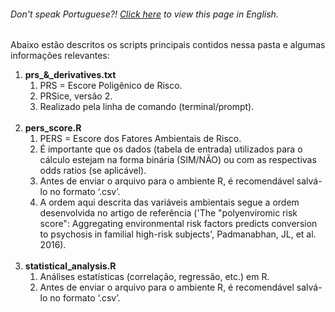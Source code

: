 <h6> Don't speak Portuguese?! <a href = "https://github.com/gosvnavarro/The_Path_Masters_Journey/blob/main/main_road/README-en.md">Click here</a> to view this page in English.</h6>

Abaixo estão descritos os scripts principais contidos nessa pasta e algumas informações relevantes:
<br>
<ol>
    <li><b>prs_&_derivatives.txt</b>
    <ol>
        <li>PRS = Escore Poligênico de Risco.</li>
        <li>PRSice, versão 2.</li>
        <li>Realizado pela linha de comando (terminal/prompt).</li>
    </ol>
    </li>
				<br>
    <li><b>pers_score.R</b>
				<ol>
        <li>PERS = Escore dos Fatores Ambientais de Risco.</li>
        <li>É importante que os dados (tabela de entrada) utilizados para o cálculo estejam na forma binária (SIM/NÃO) ou com as respectivas odds ratios (se aplicável).</li>
        <li>Antes de enviar o arquivo para o ambiente R, é recomendável salvá-lo no formato ‘.csv’.</li>
								<li>A ordem aqui descrita das variáveis ambientais segue a ordem desenvolvida no artigo de referência ('The "polyenviromic risk score": Aggregating environmental risk factors predicts conversion to psychosis in familial high-risk subjects', Padmanabhan, JL, et al. 2016).</li>
    </ol>
				</li>
				<br>
    <li><b>statistical_analysis.R</b>
    <ol>
        <li>Análises estatísticas (correlação, regressão, etc.) em R.</li>
        <li>Antes de enviar o arquivo para o ambiente R, é recomendável salvá-lo no formato ‘.csv’.</li>
    </ol>
    </li>
</ol>
